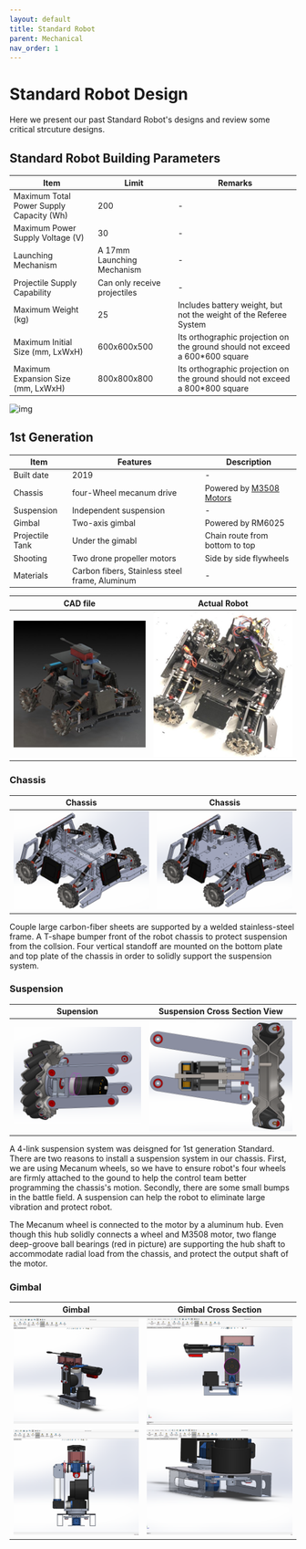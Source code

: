 ```yaml
---
layout: default
title: Standard Robot
parent: Mechanical
nav_order: 1
---
```


# Standard Robot Design
Here we present our past Standard Robot's designs and review some critical strcuture designs. 

## Standard Robot Building Parameters

| Item | Limit | Remarks|
| ------------- | ------------- | ------------- |
| Maximum Total Power Supply Capacity (Wh) | 200 | - |
| Maximum Power Supply Voltage (V) | 30 | - |
| Launching Mechanism | A 17mm Launching Mechanism | - |
| Projectile Supply Capability | Can only receive projectiles | - |
| Maximum Weight (kg) | 25 | Includes battery weight, but not the weight of the Referee System |
| Maximum Initial Size (mm, LxWxH) | 600x600x500 | Its orthographic projection on the ground should not exceed a 600*600 square |
| Maximum Expansion Size (mm, LxWxH) | 800x800x800 | Its orthographic projection on the ground should not exceed a 800*800 square |

![img](infantry_robot_pic_01.jpg)

## 1st Generation

| Item | Features | Description|
| ------------- | ------------- | ------------- |
| Built date | 2019 | - |
| Chassis | four-Wheel mecanum drive | Powered by [M3508 Motors](https://github.com/RoboMaster-Club/PurdueRM-Wiki/blob/gh-pages/docs/control/Useful%20Documents/Devices%20%26%20Datasheets.md)|
| Suspension | Independent suspension | - |
| Gimbal | Two-axis gimbal | Powered by RM6025 |
| Projectile Tank | Under the gimabl | Chain route from bottom to top | 
| Shooting | Two drone propeller motors | Side by side flywheels |
| Materials | Carbon fibers, Stainless steel frame, Aluminum | - |

<!-- pictures -->
| CAD file           |  Actual Robot |
| -------------------------| ------------------------- |
| ![img](standard_robot_01.jpg) | ![img](standard_robot_02.jpg) |

### Chassis
<!-- pictures -->
| Chassis       |  Chassis |
| -------------------------| ------------------------- |
| ![img](standard_robot_chassis01.png) | ![img](standard_robot_chassis02.png) |

Couple large carbon-fiber sheets are supported by a welded stainless-steel frame. A T-shape bumper front of the robot chassis to protect suspension from the collsion. Four vertical standoff are mounted on the bottom plate and top plate of the chassis in order to solidly support the suspension system. 



### Suspension

<!-- pictures -->
| Supension        |  Suspension Cross Section View |
| -------------------------| ------------------------- |
| ![img](standard_suspension_02.png) | ![img](standard_suspension_01.png) |

A 4-link suspension system was deisgned for 1st generation Standard. There are two reasons to install a suspension system in our chassis. First, we are using Mecanum wheels, so we have to ensure robot's four wheels are firmly attached to the gound to help the control team better programming the chassis's motion. Secondly, there are some small bumps in the battle field. A suspension can help the robot to eliminate large vibration and protect robot. 

The Mecanum wheel is connected to the motor by a aluminum hub. Even though this hub solidly connects a wheel and M3508 motor, two flange deep-groove ball bearings (red in picture) are supporting the hub shaft to accommodate radial load from the chassis, and protect the output shaft of the motor. 

### Gimbal

<!-- pictures -->
| Gimbal        |  Gimbal Cross Section |
| -------------------------| ------------------------- |
| ![img](standard_gimbal_2.png) | ![img](standard_gimbal_1.png) |
| ![img](standard_gimbal_3.png) | ![img](standard_gimbal_4.png) |